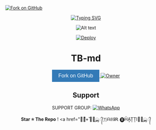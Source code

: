 [![Fork on GitHub](https://img.shields.io/badge/-Fork%20on%20GitHub-brightgreen)](https://github.com/tahirbhatti78/github.com//fork)

<div align="center">
<a href="https://git.io/typing-svg"><img src="https://readme-typing-svg.demolab.com?font=Ribeye&size=50&pause=1000&color=F710B1&center=true&width=910&height=100&lines=I'M+Tahir-Bhatti;Multi+Divice+Whatsapp+Bot;Coded+By+Tahir Suresh" alt="Typing SVG" /></a>

![Alt text](https://telegra.ph/file/15e2f5fe1eb667c229c83.jpg)


[![Deploy](https://www.herokucdn.com/deploy/button.svg)]()

# TB-md

<a href="(https://github.com/tahirbhatti78/Tb-bot-mdv2)" target="_blank">
  <button style="background-color: #337ab7; color: #fff; border: none; padding: 10px 20px; font-size: 16px; cursor: pointer;">
    Fork on GitHub
  </button>
</a>


<a href="https://github.com/SuhailTechInfo">
 <img title="Owner" src="https://img.shields.io/badge/Tahir bhatti-darkred?style=flat-square&logo=github&label=owner"></a>



## Support

SUPPORT GROUP: <a href="https://chat.whatsapp.com/EMasksN5EAv1o0Sg56mcQ2"><img alt="WhatsApp" src="https://img.shields.io/badge/WhatsApp-25D366?style=for-the-badge&logo=whatsapp&logoColor=white"/></a>

**Star ⭐ The Repo**
!
<a href="ᚐͥᚐͣᚐ ⷨ𑁍⃕͜ൣ᭄🇹ᗩℍ𝐢Ꭱ 🅑︎ḦḀṮṮI𑁍⃕͜ൣ᭄
